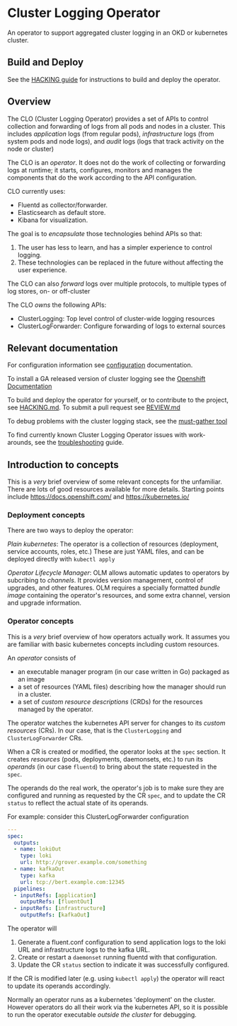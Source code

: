 # Cluster Logging Operator
An operator to support aggregated cluster logging in an OKD or kubernetes cluster.

## Build and Deploy

See the [HACKING guide](docs/HACKING.md) for instructions to build and deploy the operator.

## Overview

The CLO (Cluster Logging Operator) provides a set of APIs to control
collection and forwarding of logs from all pods and nodes in a
cluster.  This includes *application* logs (from regular pods),
*infrastructure* logs (from system pods and node logs), and *audit*
logs (logs that track activity on the node or cluster)

The CLO is an _operator_. It does not do the work of collecting or
forwarding logs at runtime; it starts, configures, monitors and
manages the components that do the work according to the API
configuration.

CLO currently uses:
* Fluentd as collector/forwarder.
* Elasticsearch as default store.
* Kibana for visualization.

The goal is to *encapsulate* those technologies behind APIs so that:

1. The user has less to learn, and has a simpler experience to control logging.
2. These technologies can be replaced in the future without affecting the user experience.

The CLO can also *forward* logs over multiple protocols, to multiple
types of log stores, on- or off-cluster

The CLO *owns* the following APIs:

* ClusterLogging: Top level control of cluster-wide logging resources
* ClusterLogForwarder: Configure forwarding of logs to external sources

## Relevant documentation

For configuration information see [configuration](./docs/configuration.md) documentation.

To install a GA released version of cluster logging see the [Openshift Documentation](https://docs.openshift.com/container-platform/latest/logging/cluster-logging.html)

To build and deploy the operator for yourself, or to contribute to the project, see [HACKING.md](./docs/HACKING.md). To submit a pull request see [REVIEW.md](./docs/REVIEW.md)

To debug problems with the cluster logging stack, see the [must-gather tool](./must-gather/README.md)

To find currently known Cluster Logging Operator issues with work-arounds, see the [troubleshooting](./docs/troubleshooting.md) guide.


## Introduction to concepts
This is a _very_ brief overview of some relevant concepts for the unfamiliar.
There are lots of good resources available for more details.
Starting points include https://docs.openshift.com/ and  https://kubernetes.io/

### Deployment concepts

There are two ways to deploy the operator:

_Plain kubernetes_:
The operator is a collection of resources (deployment, service accounts, roles, etc.)
These are just YAML files, and can be deployed directly with `kubectl apply`

_Operator Lifecycle Manager_:
OLM allows automatic updates to operators by subcribing to _channels_.
It provides version management, control of upgrades, and other features.
OLM requires a specially formatted _bundle image_ containing the operator's resources, and some extra channel, version and upgrade information.

### Operator concepts

This is a _very_ brief overview of how operators actually work.
It assumes you are familiar with basic kubernetes concepts including custom resources.

An _operator_ consists of
* an executable manager program (in our case written in Go) packaged as an image
* a set of resources (YAML files) describing how the manager should run in a cluster.
* a set of _custom resource descriptions_ (CRDs) for the resources managed by the operator.

The operator watches the kubernetes API server for changes to its _custom resources_ (CRs).
In our case, that is the `ClusterLogging` and `ClusterLogForwarder` CRs.

When a CR is created or modified, the operator looks at the `spec` section.
It creates _resources_ (pods, deployments, daemonsets, etc.) to run its _operands_ (in our case `fluentd`) to bring about the state requested in the `spec`.

The operands do the real work, the operator's job is to make sure they are configured and running as requested by the CR `spec`, and to update the CR `status` to reflect the actual state of its operands.

For example: consider this ClusterLogForwarder configuration

``` yaml
---
spec:
  outputs:
  - name: lokiOut
    type: loki
    url: http://grover.example.com/something
  - name: kafkaOut
    type: kafka
    url: tcp://bert.example.com:12345
  pipelines:
  - inputRefs: [application]
    outputRefs: [fluentOut]
  - inputRefs: [infrastructure]
    outputRefs: [kafkaOut]
```

The operator will

1. Generate a fluent.conf configuration to send application logs to the loki URL and infrastructure logs to the kafka URL.
2. Create or restart a `daemonset` running fluentd with that configuration.
3. Update the CR `status` section to indicate it was successfully configured.

If the CR is modified later (e.g. using `kubectl apply`) the operator will react to
update its operands accordingly.

Normally an operator runs as a kubernetes 'deployment' on the cluster.
However operators do all their work via the kubernetes API,
so it is possible to run the operator executable _outside the cluster_ for debugging.
